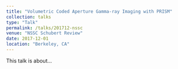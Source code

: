 ```yaml
---
title: "Volumetric Coded Aperture Gamma-ray Imaging with PRISM"
collection: talks
type: "Talk"
permalink: /talks/201712-nssc
venue: "NSSC Schubert Review"
date: 2017-12-01
location: "Berkeley, CA"
---
```


This talk is about...
